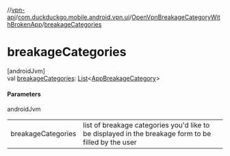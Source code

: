 //[vpn-api](../../../index.md)/[com.duckduckgo.mobile.android.vpn.ui](../index.md)/[OpenVpnBreakageCategoryWithBrokenApp](index.md)/[breakageCategories](breakage-categories.md)

# breakageCategories

[androidJvm]\
val [breakageCategories](breakage-categories.md): [List](https://kotlinlang.org/api/latest/jvm/stdlib/kotlin.collections/-list/index.html)&lt;[AppBreakageCategory](../-app-breakage-category/index.md)&gt;

#### Parameters

androidJvm

| | |
|---|---|
| breakageCategories | list of breakage categories you'd like to be displayed in the breakage form to be filled by the user |
